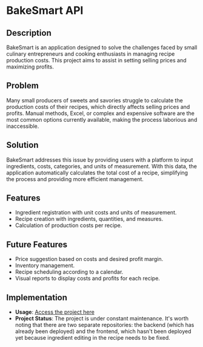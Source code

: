 # BakeSmart API

## Description

BakeSmart is an application designed to solve the challenges faced by small culinary entrepreneurs and cooking enthusiasts in managing recipe production costs. This project aims to assist in setting selling prices and maximizing profits.

## Problem

Many small producers of sweets and savories struggle to calculate the production costs of their recipes, which directly affects selling prices and profits. Manual methods, Excel, or complex and expensive software are the most common options currently available, making the process laborious and inaccessible.

## Solution

BakeSmart addresses this issue by providing users with a platform to input ingredients, costs, categories, and units of measurement. With this data, the application automatically calculates the total cost of a recipe, simplifying the process and providing more efficient management.

## Features

- Ingredient registration with unit costs and units of measurement.
- Recipe creation with ingredients, quantities, and measures.
- Calculation of production costs per recipe.

## Future Features

- Price suggestion based on costs and desired profit margin.
- Inventory management.
- Recipe scheduling according to a calendar.
- Visual reports to display costs and profits for each recipe.

## Implementation

- **Usage**: [Access the project here](https://bakesmartback.onrender.com)
- **Project Status**: The project is under constant maintenance. It's worth noting that there are two separate repositories: the backend (which has already been deployed) and the frontend, which hasn't been deployed yet because ingredient editing in the recipe needs to be fixed.


